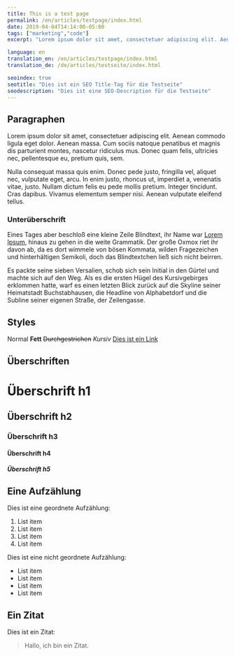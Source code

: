 ```yaml
---
title: This is a test page
permalink: /en/articles/testpage/index.html
date: 2019-04-04T14:14:00-05:00
tags: ["marketing","code"]
excerpt: "Lorem ipsum dolor sit amet, consectetuer adipiscing elit. Aenean commodo ligula eget dolor. Aenean massa. Cum sociis natoque penatibus et magnis dis parturient montes, nascetur ridiculus mus. Donec quam felis, ultricies nec, pellentesque eu, pretium quis, sem. Nulla consequat massa quis enim."

language: en
translation_en: /en/articles/testpage/index.html
translation_de: /de/articles/testseite/index.html

seoindex: true
seotitle: "Dies ist ein SEO Title-Tag für die Testseite"
seodescription: "Dies ist eine SEO-Description für die Testseite"
---
```


## Paragraphen
Lorem ipsum dolor sit amet, consectetuer adipiscing elit. Aenean commodo ligula eget dolor. Aenean massa. Cum sociis natoque penatibus et magnis dis parturient montes, nascetur ridiculus mus. Donec quam felis, ultricies nec, pellentesque eu, pretium quis, sem.

Nulla consequat massa quis enim. Donec pede justo, fringilla vel, aliquet nec, vulputate eget, arcu. In enim justo, rhoncus ut, imperdiet a, venenatis vitae, justo. Nullam dictum felis eu pede mollis pretium. Integer tincidunt. Cras dapibus. Vivamus elementum semper nisi. Aenean vulputate eleifend tellus.

### Unterüberschrift
Eines Tages aber beschloß eine kleine Zeile Blindtext, ihr Name war [Lorem Ipsum](https://www.google.de), hinaus zu gehen in die weite Grammatik. Der große Oxmox riet ihr davon ab, da es dort wimmele von bösen Kommata, wilden Fragezeichen und hinterhältigen Semikoli, doch das Blindtextchen ließ sich nicht beirren.

Es packte seine sieben Versalien, schob sich sein Initial in den Gürtel und machte sich auf den Weg. Als es die ersten Hügel des Kursivgebirges erklommen hatte, warf es einen letzten Blick zurück auf die Skyline seiner Heimatstadt Buchstabhausen, die Headline von Alphabetdorf und die Subline seiner eigenen Straße, der Zeilengasse.

## Styles
Normal 
**Fett** 
~~Durchgestrichen~~ 
*Kursiv* 
[Dies ist ein Link](https://www.google.de) 

## Überschriften
# Überschrift h1
## Überschrift h2
### Überschrift h3
#### Überschrift h4
##### Überschrift h5

## Eine Aufzählung
Dies ist eine geordnete Aufzählung:

 1. List item
 2. List item
 3. List item
 4. List item

Dies ist eine nicht geordnete Aufzählung:

 - List item
 - List item
 - List item
 - List item

## Ein Zitat
Dies ist ein Zitat:

> Hallo, ich bin ein Zitat.

